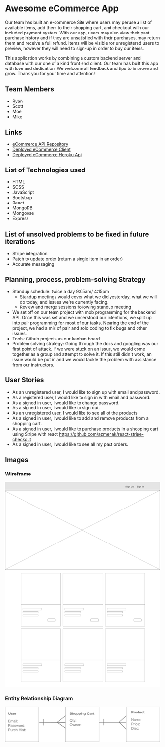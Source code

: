 # Awesome eCommerce App
Our team has built an e-commerce Site where users may peruse a list of available
items, add them to their shopping cart, and checkout with our included payment
system. With our app, users may also view their past purchase history and if
they are unsatisfied with their purchases, may return them and receive a full
refund. Items will be visible for unregistered users to preview, however they
will need to sign-up in order to buy our items.

This application works by combining a custom backend server and database with
our one of a kind front end client. Our team has built this app with love and
dedication. We welcome all feedback and tips to improve and grow. Thank you
for your time and attention!

## Team Members
- Ryan
- Scott
- Moe
- Mike

## Links
- [eCommerce API Repository](https://github.com/Boo-leans/eCommerce-api)
- [Deployed eCommerce Client](https://boo-leans.github.io/eCommerce-client/)
- [Deployed eCommerce Heroku Api](https://guarded-taiga-09203.herokuapp.com)

## List of Technologies used
- HTML
- SCSS
- JavaScript
- Bootstrap
- React
- MongoDB
- Mongoose
- Express

## List of unsolved problems to be fixed in future iterations
- Stripe integration
- Patch to update order (return a single item in an order)
- Accurate messaging

## Planning, process, problem-solving Strategy
- Standup schedule: twice a day 9:05am/ 4:15pm
  - Standup meetings would cover what we did yesterday, what we will do today, and issues we're currently facing. 
  - Review and merge sessions following standup meeting
- We set off on our team project with mob programming for the backend API. Once this was set and we understood our intentions, we split up into pair programming for most of our tasks. Nearing the end of the project, we had a mix of pair and solo coding to fix bugs and other issues. 
- Tools: Github projects as our kanban board. 
- Problem solving strategy: Going through the docs and googling was our first point of attack. If we were stuck on an issue, we would come together as a group and attempt to solve it. If this still didn't work, an issue would be put in and we would tackle the problem with assistance from our instructors. 

## User Stories
- As an unregistered user, I would like to sign up with email and password.
- As a registered user, I would like to sign in with email and password.
- As a signed in user, I would like to change password.
- As a signed in user, I would like to sign out.
- As an unregistered user, I would like to see all of the products.
- As a signed in user, I would like to add and remove products from a shopping cart.
- As a signed in user, I would like to purchase products in a shopping cart using Stripe with react https://github.com/azmenak/react-stripe-checkout
- As a signed in user, I would like to see all my past orders.

## Images

### Wireframe
![Wireframes](https://github.com/Boo-leans/eCommerce-client/blob/main/WireFrame.png)

### Entity Relationship Diagram
![Entity Relationship Diagram](https://github.com/Boo-leans/eCommerce-client/blob/main/ERD.png)
